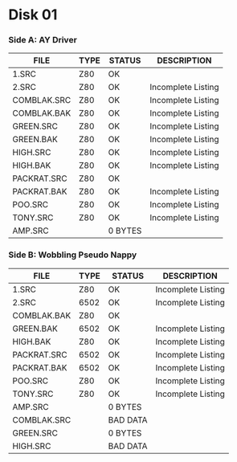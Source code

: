 # Disk 01

### Side A: AY Driver

| FILE         | TYPE | STATUS   | DESCRIPTION |
|--------------|------|----------|---|
| 1.SRC        | Z80  | OK       |
| 2.SRC        | Z80  | OK       | Incomplete Listing
| COMBLAK.SRC  | Z80  | OK       | Incomplete Listing
| COMBLAK.BAK  | Z80  | OK       | Incomplete Listing
| GREEN.SRC    | Z80  | OK       | Incomplete Listing
| GREEN.BAK    | Z80  | OK       | Incomplete Listing
| HIGH.SRC     | Z80  | OK       | Incomplete Listing
| HIGH.BAK     | Z80  | OK       | Incomplete Listing
| PACKRAT.SRC  | Z80  | OK       |
| PACKRAT.BAK  | Z80  | OK       | Incomplete Listing
| POO.SRC      | Z80  | OK       | Incomplete Listing
| TONY.SRC     | Z80  | OK       | Incomplete Listing
| AMP.SRC      |      | 0 BYTES  | 

### Side B: Wobbling Pseudo Nappy

| FILE         | TYPE | STATUS   | DESCRIPTION |
|--------------|------|----------|---|
| 1.SRC        | Z80  | OK       | Incomplete Listing
| 2.SRC        | 6502 | OK       | Incomplete Listing
| COMBLAK.BAK  | Z80  | OK       | 
| GREEN.BAK    | 6502 | OK       | Incomplete Listing
| HIGH.BAK     | Z80  | OK       | Incomplete Listing
| PACKRAT.SRC  | 6502 | OK       | Incomplete Listing
| PACKRAT.BAK  | 6502 | OK       | Incomplete Listing
| POO.SRC      | Z80  | OK       | Incomplete Listing
| TONY.SRC     | Z80  | OK       | Incomplete Listing
| AMP.SRC      |      | 0 BYTES  |
| COMBLAK.SRC  |      | BAD DATA | 
| GREEN.SRC    |      | 0 BYTES  |
| HIGH.SRC     |      | BAD DATA |